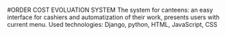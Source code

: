 #ORDER COST EVOLUATION SYSTEM
The system for canteens: an easy interface for cashiers and automatization of
their work, presents users with current menu. 
Used technologies: Django, python, HTML, JavaScript, CSS
